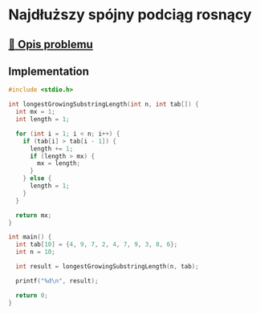 # Najdłuższy spójny podciąg rosnący

## [:link: Opis problemu](../../../../algorithms/searching/longest-growing-substring.md)

## Implementation

```c linenums="1"
#include <stdio.h>

int longestGrowingSubstringLength(int n, int tab[]) {
  int mx = 1;
  int length = 1;

  for (int i = 1; i < n; i++) {
    if (tab[i] > tab[i - 1]) {
      length += 1;
      if (length > mx) {
        mx = length;
      }
    } else {
      length = 1;
    }
  }

  return mx;
}

int main() {
  int tab[10] = {4, 9, 7, 2, 4, 7, 9, 3, 8, 6};
  int n = 10;

  int result = longestGrowingSubstringLength(n, tab);

  printf("%d\n", result);

  return 0;
}
```
